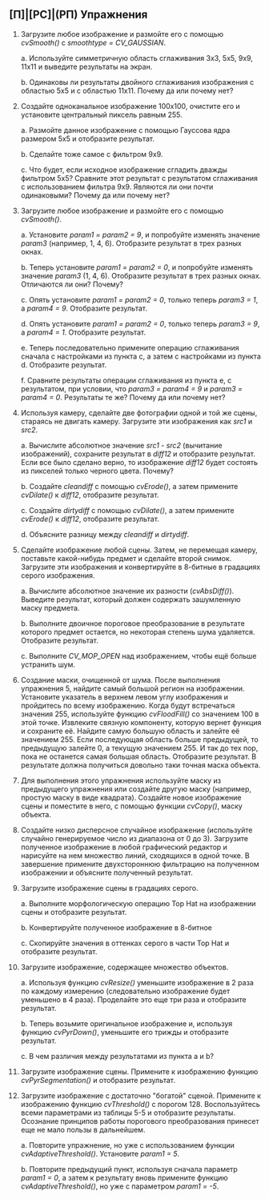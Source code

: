 ## [П]|[РС]|(РП) Упражнения

1. Загрузите любое изображение и размойте его с помощью *cvSmooth()* с *smoothtype = CV_GAUSSIAN*.
	
	a. Используйте симметричную область сглаживания 3x3, 5x5, 9x9, 11x11 и выведите результаты на экран. 

	b. Одинаковы ли результаты двойного сглаживания изображения с областью 5x5 и с областью 11x11. Почему да или почему нет?

2. Создайте одноканальное изображение 100x100, очистите его и установите центральный пиксель равным 255.

	a. Размойте данное изображение с помощью Гауссова ядра размером 5x5 и отобразите результат. 

	b. Сделайте тоже самое с фильтром 9x9.

	c. Что будет, если исходное изображение сгладить дважды фильтром 5x5? Сравните этот результат с результатом сглаживания с использованием фильтра 9x9. Являются ли они почти одинаковыми? Почему да или почему нет?

3. Загрузите любое изображение и размойте его с помощью *cvSmooth()*. 

	a. Установите *param1 = param2 = 9*, и попробуйте изменять значение *param3* (например, 1, 4, 6). Отобразите результат в трех разных окнах.

	b. Теперь установите *param1 = param2 = 0*, и попробуйте изменять значение *param3* (1, 4, 6). Отобразите результат в трех разных окнах. Отличаются ли они? Почему?

	c. Опять установите *param1 = param2 = 0*, только теперь *param3 = 1*, а *param4 = 9*. Отобразите результат.

	d. Опять установите *param1 = param2 = 0*, только теперь *param3 = 9*, а *param4 = 1*. Отобразите результат.

	e. Теперь последовательно примените операцию сглаживания сначала с настройками из пункта c, а затем с настройками из пункта d. Отобразите результат.

	f. Сравните результаты операции сглаживания из пункта e, с результатом, при условии, что *param3 = param4 = 9* и *param3 = param4 = 0*. Результаты те же? Почему да или почему нет?

4. Используя камеру, сделайте две фотографии одной и той же сцены, стараясь не двигать камеру. Загрузите эти изображения как *src1* и *src2*.

	a. Вычислите абсолютное значение *src1 - src2* (вычитание изображений), сохраните результат в *diff12* и отобразите результат. Если все было сделано верно, то изображение *diff12* будет состоять из пикселей только черного цвета. Почему?

	b. Создайте *cleandiff* с помощью *cvErode()*, а затем примените *cvDilate()* к *diff12*, отобразите результат. 

	c. Создайте *dirtydiff* с помощью *cvDilate()*, а затем примените *cvErode()* к *diff12*, отобразите результат.

	d. Объясните разницу между *cleandiff* и *dirtydiff*. 

5. Сделайте изображение любой сцены. Затем, не перемещая камеру, поставьте какой-нибудь предмет и сделайте второй снимок. Загрузите эти изображения и конвертируйте в 8-битные в градациях серого изображения.

	a. Вычислите абсолютное значение их разности (*cvAbsDiff()*). Выведите результат, который должен содержать зашумленную маску предмета.

	b. Выполните двоичное пороговое преобразование в результате которого предмет остается, но некоторая степень шума удаляется. Отобразите результат. 

	c. Выполните *CV_MOP_OPEN* над изображением, чтобы ещё больше устранить шум. 

6. Создание маски, очищенной от шума. После выполнения упражнения 5, найдите самый большой регион на изображении. Установите указатель в верхнем левом углу изображения и пройдитесь по всему изображению. Когда будут встречаться значения 255, используйте функцию *cvFloodFill()* со значением 100 в этой точке. Извлеките связную компоненту, которую вернет функция и сохраните её. Найдите самую большую область и залейте её значением 255. Если последующая область больше предыдущей, то предыдущую залейте 0, а текущую значением 255. И так до тех пор, пока не останется самая большая область. Отобразите результат. В результате должна получиться довольно таки точная маска объекта.

7. Для выполнения этого упражнения используйте маску из предыдущего упражнения или создайте другую маску (например, простую маску в виде квадрата). Создайте новое изображение сцены и поместите в него, с помощью функции *cvCopy()*, маску объекта. 

8. Создайте низко дисперсное случайное изображение (используйте случайно генерируемое число из диапазона от 0 до 3). Загрузите полученное изображение в любой графический редактор и нарисуйте на нем множество линий, сходящихся в одной точке. В завершение примените двухстороннюю фильтрацию на полученном изображении и объясните полученный результат. 

9. Загрузите изображение сцены в градациях серого.

	a. Выполните морфологическую операцию Top Hat на изображении сцены и отобразите результат.

	b. Конвертируйте полученное изображение в 8-битное

	c. Скопируйте значения в оттенках серого в части Top Hat и отобразите результат.

10. Загрузите изображение, содержащее множество объектов.

	a. Используя функцию *cvResize()* уменьшите изображение в 2 раза по каждому измерению (следовательно изображение будет уменьшено в 4 раза). Проделайте это еще три раза и отобразите результат. 

	b. Теперь возьмите оригинальное изображение и, используя функцию *cvPyrDown()*, уменьшите его трижды и отобразите результат.

	c. В чем различия между результатами из пункта a и b? 

11. Загрузите изображение сцены. Примените к изображению функцию *cvPyrSegmentation()* и отобразите результат.

12. Загрузите изображение с достаточно "богатой" сценой. Примените к изображению функцию *cvThreshold()* с порогом 128. Воспользуйтесь всеми параметрами из таблицы 5-5 и отобразите результаты. Осознание принципов работы порогового преобразования принесет еще не мало пользы в дальнейшем.

	a. Повторите упражнение, но уже с использованием функции *cvAdaptiveThreshold()*. Установите *param1 = 5*.

	b. Повторите предыдущий пункт, используя сначала параметр *param1 = 0*, а затем к результату вновь примените функцию *cvAdaptiveThreshold()*, но уже с параметром *param1 = -5*.


